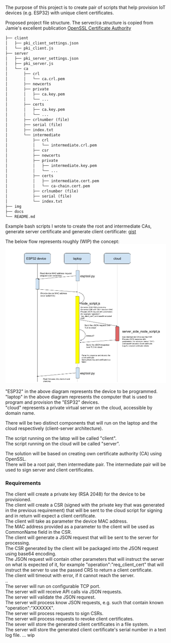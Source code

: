 The purpose of this project is to create pair of scripts that help provision IoT devices (e.g. ESP32) with unique client certificates.  
  
Proposed project file structure. The server/ca structure is copied from Jamie's excellent publication [OpenSSL Certificate Authority](https://jamielinux.com/docs/openssl-certificate-authority/index.html "OpenSSL Certificate Authority")  
```  
├── client
│   ├── pki_client_settings.json
│   └── pki_client.js 
├── server
│   ├── pki_server_settings.json
│   ├── pki_server.js
│   └── ca
│       ├── crl
│       │   └── ca.crl.pem
│       ├── newcerts
│       ├── private
│       │   ├── ca.key.pem
│       │   └── ...
│       ├── certs
│       │   ├── ca.key.pem
│       │   └── ...
│       ├── crlnumber (file)
│       ├── serial (file)
│       ├── index.txt
│       └── intermediate
│           ├── crl
│           │   └── intermediate.crl.pem
│           ├── csr
│           ├── newcerts
│           ├── private
│           │   ├── intermediate.key.pem
│           │   └── ...
│           ├── certs
│           │   ├── intermediate.cert.pem
│           │   └── ca-chain.cert.pem
│           ├── crlnumber (file)
│           ├── serial (file)
│           └── index.txt
├── img
├── docs
└── README.md
```  
  
Example bash scripts I wrote to create the root and intermediate CAs, generate server certificate and generate client certificate: [gist](https://gist.github.com/mharizanov/93c015329fcc91e30571d5093aee0b6e)  
  
The below flow represents roughly (WIP) the concept:  
![Flow diagram](https://raw.githubusercontent.com/mharizanov/node_pki/master/PKI_flow_diagram.png)

"ESP32" in the above diagram represents the device to be programmed.  
"laptop" in the above diagram represents the computer that is used to program and provision the "ESP32" devices.  
"cloud" represents a private virtual server on the cloud, accessible by domain name.  

There will be two distinct components that will run on the laptop and the cloud respectively (client-server architecture).  
  
The script running on the latop will be called "client".  
The script running on the cloud will be called "server".  
  
The solution will be based on creating own certificate authority (CA) using OpenSSL.  
There will be a root pair, then intermediate pair. The intermediate pair will be used to sign server and client certificates.  
  
### Requirements
The client will create a private key (RSA 2048) for the device to be provisioned.  
The client will create a CSR (signed with the private key that was generated in the previous requirement) that will be sent to the cloud script for signing and in return will expect a client certificate.  
The client will take as parameter the device MAC address.  
The MAC address provided as a parameter to the client will be used as CommonName field in the CSR.  
The client will generate a JSON request that will be sent to the server for processing.  
The CSR generated by the client will be packaged into the JSON request using base64 encoding.  
The JSON request will contain other parameters that will instruct the server on what is expected of it, for example "operation":"req_client_cert" that will instruct the server to use the passed CRS to return a client certificate.  
The client will timeout with error, if it cannot reach the server.  
..  
The server will run on configurable TCP port.  
The server will will receive API calls via JSON requests.  
The server will validate the JSON requrest.  
The server will process know JSON requests, e.g. such that contain known "operation":"XXXXXX".  
The server will process requests to sign CSRs.  
The server will process requests to revoke client certificates.  
The sever will store the generated client certificates in a file system.  
The server will store the generated client certificate's serial number in a text log file.
... wip
